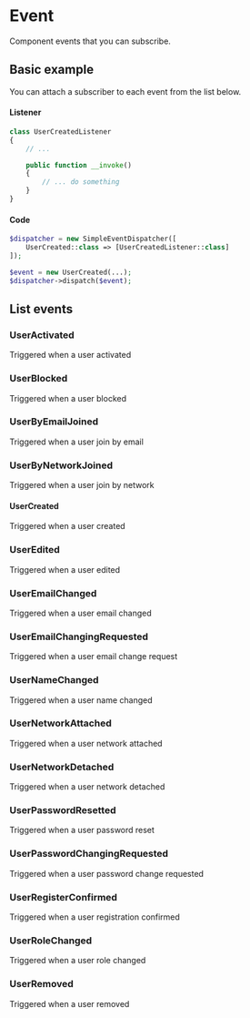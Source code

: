 # Event

Component events that you can subscribe.

## Basic example
You can attach a subscriber to each event from the list below.

#### Listener
```php
class UserCreatedListener
{
    // ...

    public function __invoke()
    {
        // ... do something
    }
}
```
#### Code
```php
$dispatcher = new SimpleEventDispatcher([
    UserCreated::class => [UserCreatedListener::class]
]);

$event = new UserCreated(...);
$dispatcher->dispatch($event);
```

## List events

### UserActivated
Triggered when a user activated

### UserBlocked
Triggered when a user blocked

### UserByEmailJoined
Triggered when a user join by email

### UserByNetworkJoined
Triggered when a user join by network

#### UserCreated
Triggered when a user created

### UserEdited
Triggered when a user edited

### UserEmailChanged
Triggered when a user email changed

### UserEmailChangingRequested
Triggered when a user email change request

### UserNameChanged
Triggered when a user name changed

### UserNetworkAttached
Triggered when a user network attached

### UserNetworkDetached
Triggered when a user network detached

### UserPasswordResetted
Triggered when a user password reset

### UserPasswordChangingRequested
Triggered when a user password change requested

### UserRegisterConfirmed
Triggered when a user registration confirmed

### UserRoleChanged
Triggered when a user role changed

### UserRemoved
Triggered when a user removed